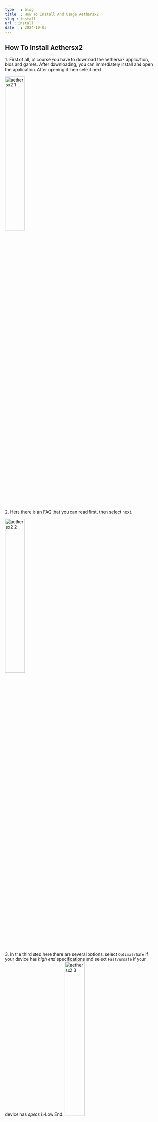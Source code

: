 ```yaml
---
type   : blog
title  : How To Install And Usage Aethersx2
slug : install
url : install
date   : 2024-10-03
---
```



<h2>How To Install Aethersx2</h2>
<p>1. First of all, of course you have to download the aethersx2 application, bios and games. After downloading, you can immediately install and open the application.  After opening it then select next.</p>
<img src="/img/install-en/1.webp" style="width: 36%" class="img-fluid img_install" alt="aethersx2 1">
<p>2. Here there is an FAQ that you can read first, then select next.</p>
<img src="/img/install-en/2.webp" style="width: 36%" class="img-fluid img_install" alt="aethersx2 2">
<p>3. In the third step here there are several options, select <code>Optimal/Safe</code> if your device has <i>high end</i> specifications and select <code>Fast/unsafe</code> if your device has <i>specs</i>  i>Low End</i>.
<img src="/img/install-en/3.webp" style="width: 36%" class="img-fluid img_install" alt="aethersx2 3">
<p>4. In the fourth step, you select import bios.</p>
<img src="/img/install-en/4.webp" style="width: 36%" class="img-fluid img_install" alt="aethersx2 4">
<p>5. Select one of the bios that you downloaded earlier.</p>
<img src="/img/install-en/5.webp" style="width: 36%" class="img-fluid img_install" alt="aethersx2 5">
<p>6.  Check that the bios is active, and click <code>next</code>.</p>
<img src="/img/install-en/6.webp" style="width: 36%" class="img-fluid img_install" alt="aethersx2 6">
<p>7. The fourth step is to add the game that was downloaded earlier.</p>
<img src="/img/install-en/7.webp" style="width: 36%" class="img-fluid img_install" alt="aethersx2 7">
<p>8. Select Game Directory.</p>
<img src="/img/install-en/8.webp" style="width: 36%" class="img-fluid img_install" alt="aethersx2 8">
<p>9. Select <code>Next</code>.</p>
<img src="/img/install-en/9.webp" style="width: 36%" class="img-fluid img_install" alt="aethersx2 9">
<p>10. Select Game.</p>
<img src="/img/install-en/10.webp" style="width: 36%" class="img-fluid img_install" alt="aethersx2 10">
<p>11. Setup Complete, Click <code>Finish</code>.</p>
<img src="/img/install-en/11.webp" style="width: 36%" class="img-fluid img_install" alt="aethersx2 11">

